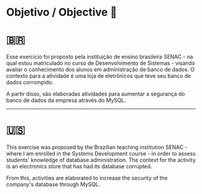 # Objetivo / Objective 💭

# 🇧🇷
Esse exercício foi proposto pela instituição de ensino brasileira SENAC - na qual estou matriculado no curso de Desenvolvimento de Sistemas - visando avaliar o conhecimento dos alunos em administração de banco de dados. O contexto para a atividade é uma loja de eletrônicos que teve seu banco de dados corrompido.

A partir disso, são elaboradas atividades para aumentar a segurança do banco de dados da empresa através do MySQL.

-----------------------------------------------------------------------------------------------------------------------------------------------------------

# 🇺🇸
This exercise was proposed by the Brazilian teaching institution SENAC - where I am enrolled in the Systems Development course - in order to assess students' knowledge of database administration. The context for the activity is an electronics store that has had its database corrupted.

From this, activities are elaborated to increase the security of the company's database through MySQL.

